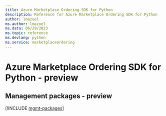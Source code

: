 ```yaml
---
title: Azure Marketplace Ordering SDK for Python
description: Reference for Azure Marketplace Ordering SDK for Python
author: lmazuel
ms.author: lmazuel
ms.data: 06/29/2023
ms.topic: reference
ms.devlang: python
ms.service: marketplaceordering
---
```

# Azure Marketplace Ordering SDK for Python - preview

## Management packages - preview
[!INCLUDE [mgmt-packages](marketplace-ordering-mgmt-index.md)]